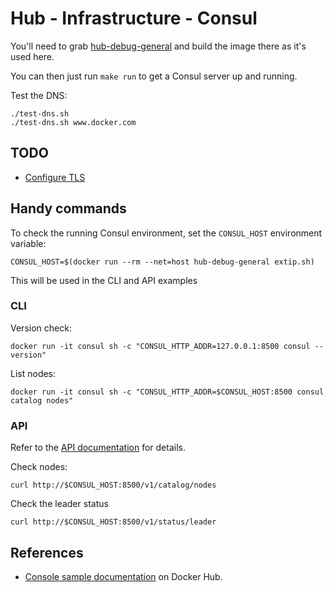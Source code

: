 # Hub - Infrastructure - Consul

You'll need to grab [hub-debug-general](https://github.com/dedickinson/hub-debug-general) 
and build the image there as it's used here. 

You can then just run `make run` to get a Consul server up and running.

Test the DNS: 

    ./test-dns.sh
    ./test-dns.sh www.docker.com

## TODO

* [Configure TLS](https://www.consul.io/docs/agent/encryption.html)

## Handy commands

To check the running Consul environment, set the `CONSUL_HOST` environment variable:

    CONSUL_HOST=$(docker run --rm --net=host hub-debug-general extip.sh)

This will be used in the CLI and API examples

### CLI

Version check:

    docker run -it consul sh -c "CONSUL_HTTP_ADDR=127.0.0.1:8500 consul --version"

List nodes:

    docker run -it consul sh -c "CONSUL_HTTP_ADDR=$CONSUL_HOST:8500 consul catalog nodes"

### API

Refer to the [API documentation](https://www.consul.io/api/index.html) for details.

Check nodes:

    curl http://$CONSUL_HOST:8500/v1/catalog/nodes

Check the leader status

    curl http://$CONSUL_HOST:8500/v1/status/leader

## References

* [Console sample documentation](https://docs.docker.com/samples/library/consul/) on Docker Hub.